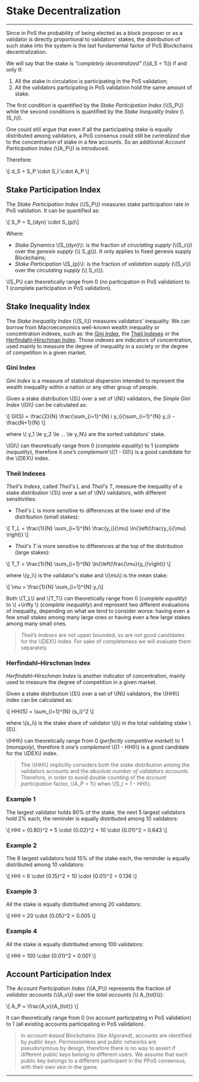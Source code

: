 # Stake Decentralization

---

Since in PoS the probability of being elected as a block proposer or as a validator
is directly proportional to validators' stakes, the distribution of such stake
into the system is the last fundamental factor of PoS Blockchains decentralization.

We will say that the stake is _"completely decentralized"_ (\\(d_S = 1\\)) if and
only if:

1. All the stake in circulation is participating in the PoS validation;
1. All the validators participating in PoS validation hold the same amount of stake.

The first condition is quantified by the _Stake Participation Index_ (\\(S_P\\))
while the second conditions is quantified by the _Stake Inequality Index_ (\\(S_I\\)).

One could still argue that even if all the participating stake is equally distributed
among validators, a PoS consenus could still be _centralized_ due to the concentrarion
of stake in a few accounts. So an additional _Account Participation Index_ (\\(A_P\\))
is introduced.

Therefore:

\\[ d_S = S_P \cdot S_I \cdot A_P \\]

## Stake Participation Index

The _Stake Participation Index_ (\\(S_P\\)) measures stake participation rate in
PoS validation. It can be quantified as:

\\[ S_P = S_{dyn} \cdot S_{p}\\]

Where:

* _Stake Dynamics_ \\(S_{dyn}\\): is the fraction of _ciruclating supply_ (\\(S_c\\))
over the _genesis supply_ (\\( S_g\\)).  It only applies to fixed genesis supply
Blockchains;
* _Stake Participation_ \\(S_{p}\\): is the fraction of _validation supply_ (\\(S_v\\))
over the _circulating supply_ (\\( S_c\\)).

\\(S_P\\) can theoretically range from 0 (no participation in PoS validation)
to 1 (complete participation in PoS validation).

## Stake Inequality Index

The _Stake Inequality Index_ (\\(S_I\\)) measures validators' inequality. We can
borrow from Macroeconomics well-known wealth inequality or concentration indexes,
such as: the [Gini Index](https://en.wikipedia.org/wiki/Gini_coefficient),
the [Theil Indexes](https://en.wikipedia.org/wiki/Theil_index)
or the [Herfindahl–Hirschman Index](https://en.wikipedia.org/wiki/Herfindahl%E2%80%93Hirschman_Index).
Those indexes are indicators of concentration, used mainly to measure the degree
of inequality in a society or the degree of competition in a given market.

### Gini Index

_Gini Index_ is a measure of statistical dispersion intended to represent the wealth
inequality within a nation or any other group of people.

Given a stake distribution \\(S\\) over a set of \\(N\\) validators, the _Simple
Gini Index_ \\(GI\\) can be calculated as:

\\[ GI(S) = \frac{2}{N} \frac{\sum_{i=1}^{N} i y_i}{\sum_{i=1}^{N} y_i} -
\frac{N+1}{N} \\]

where \\( y_1 \le y_2 \le ... \le y_N\\) are the sorted validators' stake.

\\(GI\\) can theoretically range from 0 (_complete equality_) to 1 (_complete inequality_),
therefore it _one’s complement_ \\((1 - GI)\\) is a good candidate for the \\(DEX\\)
index.

### Theil Indexes

_Theil's Indexs_, called _Theil's L_ and _Theil's T_, measure the inequality of
a stake distribution \\(S\\) over a set of \\(N\\) validators, with different
sensitivities:

* _Theil's L_ is more sensitive to differences at the lower end of the distribution
(small stakes):

\\[ T_L = \frac{1}{N} \sum_{i=1}^{N} \frac{y_i}{\mu} \ln{\left(\frac{y_i}{\mu}
\right)} \\]

* _Theil's T_ is more sensitive to differences at the top of the distribution (large
stakes):

\\[ T_T = \frac{1}{N} \sum_{i=1}^{N} \ln{\left(\frac{\mu}{y_i}\right)} \\]

where \\(y_i\\) is the validator's stake and \\(\mu\\) is the mean stake:

\\[ \mu = \frac{1}{N} \sum_{i=1}^{N} y_i\\]

Both \\(T_L\\) and \\(T_T\\) can theoretically range from 0 (_complete equality_)
to \\( +\infty \\) (_complete inequality_) and represent two different evaluations
of inequality, depending on what we tend to consider worse: having even a few small
stakes among many large ones or having even a few large stakes among many small
ones.

> _Theil’s Indexes_ are not upper bounded, so are not good candidates for the \\(DEX\\)
> index. For sake of completeness we will evaluate them separately.

### Herfindahl–Hirschman Index

_Herfindahl–Hirschman Index_ is another indicator of concentration, mainly used
to measure the degree of competition in a given market.

Given a stake distribution \\(S\\) over a set of \\(N\\) validators, the \\(HHI\\)
index can be calculated as:

\\[ HHI(S) = \sum_{i=1}^{N} {s_i}^2 \\]

where \\(s_i\\) is the stake share of validator \\(i\\) in the total validating
stake \\(S\\).

\\(HHI\\) can theoretically range from 0 (_perfectly competitive market_) to 1
(_monopoly_), therefore it _one’s complement_ \\((1 - HHI)\\) is a good candidate
for the \\(DEX\\) index.

> The \\(HHI\\) implicitly considers both the stake distribution among the validators
> accounts and the _absolute number of validators accounts_. Therefore, in order
> to avoid double counting of the _account participation_ factor, \\(A_P = 1\\)
> when \\(S_I = 1 - HHI\\).

### Example 1

The largest validator holds 80% of the stake, the next 5 largest validators hold
2% each, the reminder is equally distributed among 10 validators:

\\[ HHI = {0.80}^2 + 5 \cdot {0.02}^2 + 10 \cdot {0.01}^2 = 0.643 \\]

### Example 2

The 6 largest validators hold 15% of the stake each, the reminder is equally distributed
among 10 validators:

\\[ HHI = 6 \cdot {0.15}^2 + 10 \cdot {0.01}^2 = 0.136 \\]

### Example 3

All the stake is equally distributed among 20 validators:

\\[ HHI = 20 \cdot {0.05}^2 = 0.005 \\]

### Example 4

All the stake is equally distributed among 100 validators:

\\[ HHI = 100 \cdot {0.01}^2 = 0.001 \\]

## Account Participation Index

The _Account Participation Index_ (\\(A_P\\)) represents the fraction of _validator
accounts_ (\\(A_v\\)) over the _total accounts_ (\\( A_{tot}\\)):

\\[ A_P = \frac{A_v}{A_{tot}} \\]

It can theoretically range from 0 (no account participating in PoS validation)
to 1 (all existing accounts participating in PoS validation).

> In _account-based_ Blockchains (like Algorand), accounts are identified by _public
> keys_. Permissionless and public networks are pseudonymous by design, therefore
> there is no way to assert if different public keys belong to different users.
> We assume that each public key belongs to a different participant in the PPoS
> consensus, with their own skin in the game.

---
